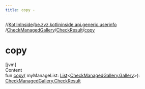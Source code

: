 ```yaml
---
title: copy -
---
```

//[KotlinInside](../../../index.md)/[be.zvz.kotlininside.api.generic.userinfo](../../index.md)
/[CheckManagedGallery](../index.md)/[CheckResult](index.md)/[copy](copy.md)

# copy

[jvm]  
Content  
fun [copy](copy.md)(
myManageList: [List](https://kotlinlang.org/api/latest/jvm/stdlib/kotlin.collections/-list/index.html)<[CheckManagedGallery.Gallery](../-gallery/index.md)>): [CheckManagedGallery.CheckResult](index.md)  



